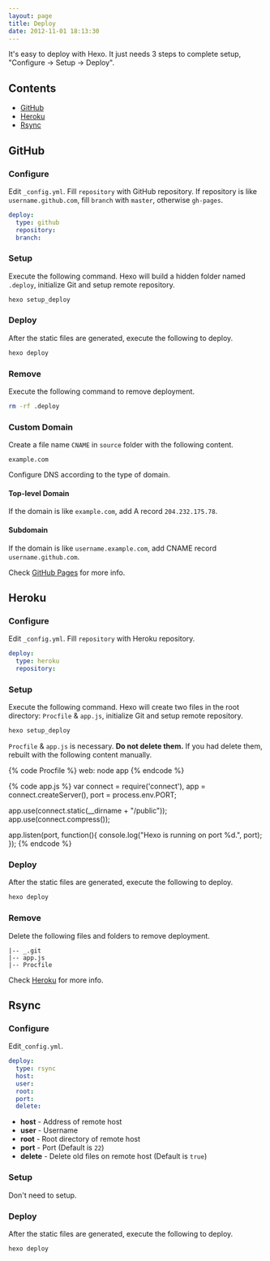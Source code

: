 ```yaml
---
layout: page
title: Deploy
date: 2012-11-01 18:13:30
---
```


It's easy to deploy with Hexo. It just needs 3 steps to complete setup, "Configure → Setup → Deploy".

## Contents

- [GitHub](#github)
- [Heroku](#heroku)
- [Rsync](#rsync)

<a id="github"></a>
## GitHub

### Configure

Edit `_config.yml`. Fill `repository` with GitHub repository. If repository is like `username.github.com`, fill `branch` with `master`, otherwise `gh-pages`.

``` yaml
deploy:
  type: github
  repository:
  branch:
```

### Setup

Execute the following command. Hexo will build a hidden folder named `.deploy`, initialize Git and setup remote repository.

``` bash
hexo setup_deploy
```

### Deploy

After the static files are generated, execute the following to deploy.

``` bash
hexo deploy
```

### Remove

Execute the following command to remove deployment.

``` bash
rm -rf .deploy
```

### Custom Domain

Create a file name `CNAME` in `source` folder with the following content.

```
example.com
```

Configure DNS according to the type of domain.

#### Top-level Domain

If the domain is like `example.com`, add A record `204.232.175.78`.

#### Subdomain

If the domain is like `username.example.com`, add CNAME record `username.github.com`.

Check [GitHub Pages][1] for more info.

<a id="heroku"></a>
## Heroku

### Configure

Edit `_config.yml`. Fill `repository` with Heroku repository.

``` yaml
deploy:
  type: heroku
  repository:
```

### Setup

Execute the following command. Hexo will create two files in the root directory: `Procfile` & `app.js`, initialize Git and setup remote repository.

``` bash
hexo setup_deploy
```

`Procfile` & `app.js` is necessary. **Do not delete them.** If you had delete them, rebuilt with the following content manually.

{% code Procfile %}
web: node app
{% endcode %}

{% code app.js %}
var connect = require('connect'),
  app = connect.createServer(),
  port = process.env.PORT;

app.use(connect.static(__dirname + "/public"));
app.use(connect.compress());

app.listen(port, function(){
  console.log("Hexo is running on port %d.", port);
});
{% endcode %}

### Deploy

After the static files are generated, execute the following to deploy.

``` bash
hexo deploy
```

### Remove

Delete the following files and folders to remove deployment.

``` plain
|-- _.git
|-- app.js
|-- Procfile
```

Check [Heroku][2] for more info.

<a id="rsync"></a>
## Rsync

### Configure

Edit`_config.yml`.

``` yaml
deploy:
  type: rsync
  host:
  user:
  root:
  port:
  delete:
```

- **host** - Address of remote host
- **user** - Username
- **root** - Root directory of remote host
- **port** - Port (Default is `22`)
- **delete** - Delete old files on remote host (Default is `true`)

### Setup

Don't need to setup.

### Deploy

After the static files are generated, execute the following to deploy.

``` bash
hexo deploy
```

[1]: https://help.github.com/articles/setting-up-a-custom-domain-with-pages
[2]: https://devcenter.heroku.com/